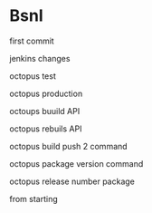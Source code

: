 # Bsnl

first commit

jenkins changes

octopus test

octopus production

octoups buuild API

octopus rebuils API

octopus build push 2 command

octopus package version command

octopus release number package

from starting